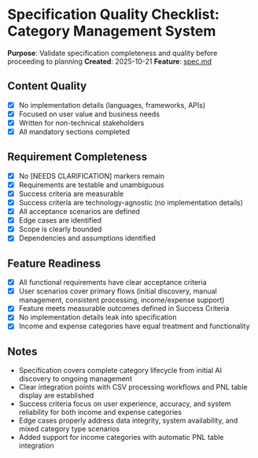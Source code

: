 # Specification Quality Checklist: Category Management System

**Purpose**: Validate specification completeness and quality before proceeding to planning
**Created**: 2025-10-21
**Feature**: [spec.md](./spec.md)

## Content Quality

- [x] No implementation details (languages, frameworks, APIs)
- [x] Focused on user value and business needs
- [x] Written for non-technical stakeholders
- [x] All mandatory sections completed

## Requirement Completeness

- [x] No [NEEDS CLARIFICATION] markers remain
- [x] Requirements are testable and unambiguous
- [x] Success criteria are measurable
- [x] Success criteria are technology-agnostic (no implementation details)
- [x] All acceptance scenarios are defined
- [x] Edge cases are identified
- [x] Scope is clearly bounded
- [x] Dependencies and assumptions identified

## Feature Readiness

- [x] All functional requirements have clear acceptance criteria
- [x] User scenarios cover primary flows (initial discovery, manual management, consistent processing, income/expense support)
- [x] Feature meets measurable outcomes defined in Success Criteria
- [x] No implementation details leak into specification
- [x] Income and expense categories have equal treatment and functionality

## Notes

- Specification covers complete category lifecycle from initial AI discovery to ongoing management
- Clear integration points with CSV processing workflows and PNL table display are established
- Success criteria focus on user experience, accuracy, and system reliability for both income and expense categories
- Edge cases properly address data integrity, system availability, and mixed category type scenarios
- Added support for income categories with automatic PNL table integration
